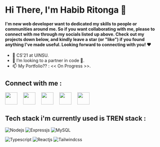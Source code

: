 # Hi There, I'm Habib Ritonga 👋

#### I'm new web developer want to dedicated my skills to people or communities around me. So if you want collaborating with me, please to connect with me through my       socials listed up above. Check out my projects down below, and kindly leave a star (or "like") if you found anything I've made useful. Looking forward to               connecting with you! ❤️

- 📖 CS'21 at UINSU.
- 💞️ I’m looking to a partner in code 👀.
- 📫 My Portfolio?? : << On Progress >>.


## Connect with me :
<a href = "https://www.instagram.com/mhdnaufalhartg/" alt="Instagram"><img src="https://img.icons8.com/fluency//000000/instagram-new.png" height="40" width="40" style= margin-right:15px;/></a>
<a href = "https://www.twitter.com/mhdnaufalhartg/" alt="Twitter"><img src="https://cdn-icons-png.flaticon.com/512/3128/3128310.png" height="40" width="40" style= margin-right:15px;/></a>
<a href = "https://facebook.com/mhdnaufal.ritonga.1" alt="Email"><img src="https://img.icons8.com/color/512/facebook-new.png" height="40" width="40" style= margin-right:15px;/></a>
<a href = "mailto:devdothabib@gmail.com" alt="Email"><img src="https://img.icons8.com/color/48/000000/gmail-new.png" height="40" width="40" style= margin-right:15px;/></a>
<a href = "https://linkedin.com/in/habib-ritonga" alt="Email"><img src="https://img.icons8.com/color/512/linkedin-circled.png" height="40" width="40" style= margin-right:15px;/></a>



## Tech stack i'm currently used is TREN stack :
![Nodejs](https://img.shields.io/badge/-node-js?style=for-the-badge)
![Expressjs](https://img.shields.io/badge/express-white?style=for-the-badge)
![MySQL](https://img.shields.io/badge/-mysql-white?style=for-the-badge)

![Typescript](https://img.shields.io/badge/-Typescript-blue?style=for-the-badge)
![Reactjs](https://img.shields.io/badge/-React-blue?style=for-the-badge)
![Tailwindcss](https://img.shields.io/badge/-tailwind-blue?style=for-the-badge)

